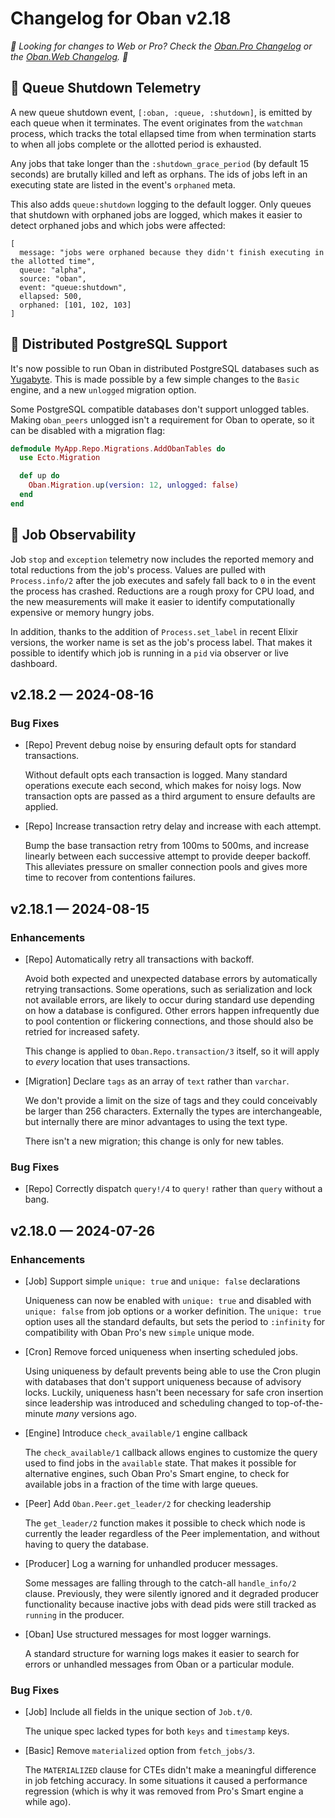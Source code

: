 # Changelog for Oban v2.18

_🌟 Looking for changes to Web or Pro? Check the [Oban.Pro Changelog][opc] or the [Oban.Web
Changelog][owc]. 🌟_

## 🔭 Queue Shutdown Telemetry

A new queue shutdown event, `[:oban, :queue, :shutdown]`, is emitted by each queue when it
terminates. The event originates from the `watchman` process, which tracks the total ellapsed time
from when termination starts to when all jobs complete or the allotted period is exhausted.

Any jobs that take longer than the `:shutdown_grace_period` (by default 15 seconds) are brutally
killed and left as orphans. The ids of jobs left in an executing state are listed in the event's
`orphaned` meta.

This also adds `queue:shutdown` logging to the default logger. Only queues that shutdown with
orphaned jobs are logged, which makes it easier to detect orphaned jobs and which jobs were
affected:

```
[
  message: "jobs were orphaned because they didn't finish executing in the allotted time",
  queue: "alpha",
  source: "oban",
  event: "queue:shutdown",
  ellapsed: 500,
  orphaned: [101, 102, 103]
]
```

## 🚚 Distributed PostgreSQL Support

It's now possible to run Oban in distributed PostgreSQL databases such as [Yugabyte][yuga]. This
is made possible by a few simple changes to the `Basic` engine, and a new `unlogged` migration
option.

Some PostgreSQL compatible databases don't support unlogged tables. Making `oban_peers` unlogged
isn't a requirement for Oban to operate, so it can be disabled with a migration flag:

```elixir
defmodule MyApp.Repo.Migrations.AddObanTables do
  use Ecto.Migration

  def up do
    Oban.Migration.up(version: 12, unlogged: false)
  end
end
```

[yuga]: https://www.yugabyte.com/

## 🧠 Job Observability 

Job `stop` and `exception` telemetry now includes the reported memory and total reductions from
the job's process. Values are pulled with `Process.info/2` after the job executes and safely fall
back to `0` in the event the process has crashed. Reductions are a rough proxy for CPU load, and
the new measurements will make it easier to identify computationally expensive or memory hungry
jobs.

In addition, thanks to the addition of `Process.set_label` in recent Elixir versions, the worker
name is set as the job's process label. That makes it possible to identify which job is running in
a `pid` via observer or live dashboard.

## v2.18.2 — 2024-08-16

### Bug Fixes

- [Repo] Prevent debug noise by ensuring default opts for standard transactions.

  Without default opts each transaction is logged. Many standard operations execute each second,
  which makes for noisy logs. Now transaction opts are passed as a third argument to ensure
  defaults are applied.

- [Repo] Increase transaction retry delay and increase with each attempt.

  Bump the base transaction retry from 100ms to 500ms, and increase linearly between each
  successive attempt to provide deeper backoff. This alleviates pressure on smaller connection
  pools and gives more time to recover from contentions failures.

## v2.18.1 — 2024-08-15

### Enhancements

- [Repo] Automatically retry all transactions with backoff.

  Avoid both expected and unexpected database errors by automatically retrying transactions. Some
  operations, such as serialization and lock not available errors, are likely to occur during
  standard use depending on how a database is configured. Other errors happen infrequently due to
  pool contention or flickering connections, and those should also be retried for increased
  safety.

  This change is applied to `Oban.Repo.transaction/3` itself, so it will apply to _every_ location
  that uses transactions.

- [Migration] Declare `tags` as an array of `text` rather than `varchar`.

  We don't provide a limit on the size of tags and they could conceivably be larger than 256
  characters. Externally the types are interchangeable, but internally there are minor advantages
  to using the text type.

  There isn't a new migration; this change is only for new tables.

### Bug Fixes

- [Repo] Correctly dispatch `query!/4` to `query!` rather than `query` without a bang.

## v2.18.0 — 2024-07-26

### Enhancements

- [Job] Support simple `unique: true` and `unique: false` declarations

  Uniqueness can now be enabled with `unique: true` and disabled with `unique: false` from job
  options or a worker definition. The `unique: true` option uses all the standard defaults, but
  sets the period to `:infinity` for compatibility with Oban Pro's new `simple` unique mode.

- [Cron] Remove forced uniqueness when inserting scheduled jobs.

  Using uniqueness by default prevents being able to use the Cron plugin with databases that don't
  support uniqueness because of advisory locks. Luckily, uniqueness hasn't been necessary for safe
  cron insertion since leadership was introduced and scheduling changed to top-of-the-minute
  _many_ versions ago.

- [Engine] Introduce `check_available/1` engine callback

  The `check_available/1` callback allows engines to customize the query used to find jobs in the
  `available` state. That makes it possible for alternative engines, such Oban Pro's Smart engine,
  to check for available jobs in a fraction of the time with large queues.

- [Peer] Add `Oban.Peer.get_leader/2` for checking leadership

  The `get_leader/2` function makes it possible to check which node is currently the leader
  regardless of the Peer implementation, and without having to query the database.

- [Producer] Log a warning for unhandled producer messages.

  Some messages are falling through to the catch-all `handle_info/2` clause. Previously, they were
  silently ignored and it degraded producer functionality because inactive jobs with dead pids
  were still tracked as `running` in the producer.

- [Oban] Use structured messages for most logger warnings.

  A standard structure for warning logs makes it easier to search for errors or unhandled messages
  from Oban or a particular module.

### Bug Fixes

- [Job] Include all fields in the unique section of `Job.t/0`.

  The unique spec lacked types for both `keys` and `timestamp` keys.

- [Basic] Remove `materialized` option from `fetch_jobs/3`.

  The `MATERIALIZED` clause for CTEs didn't make a meaningful difference in job fetching accuracy.
  In some situations it caused a performance regression (which is why it was removed from Pro's
  Smart engine a while ago).

[opc]: https://oban.pro/docs/pro/changelog.html
[owc]: https://oban.pro/docs/web/changelog.html
[prv]: https://hexdocs.pm/oban/2.17.12/changelog.html
